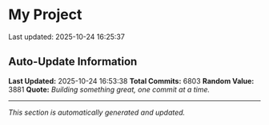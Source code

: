 # My Project


Last updated: 2025-10-24 16:25:37


























































































































































































































































































































































































































































































































































































































































































































































































































































































































































































































































































































































































































































































































































































































































































































































































































































































































































































































































































































































































































































































































































































































































































































































































































































































































































































































































































































































































































































































































































































































































































































































































































































































































































































































































































































































































































































































































































































































































































































































































































































































































































































































































































































































































































































































































































































































































































































































































































































































































































































































































































































































































































































































































































































































































































































































































































































































































































































































































































































































































































































































































































































































































































































































































































































































































































































































































































































































































































































































































































































































































































































































































































































































































































































































































































## Auto-Update Information

**Last Updated:** 2025-10-24 16:53:38
**Total Commits:** 6803
**Random Value:** 3881
**Quote:** _Building something great, one commit at a time._

---
_This section is automatically generated and updated._